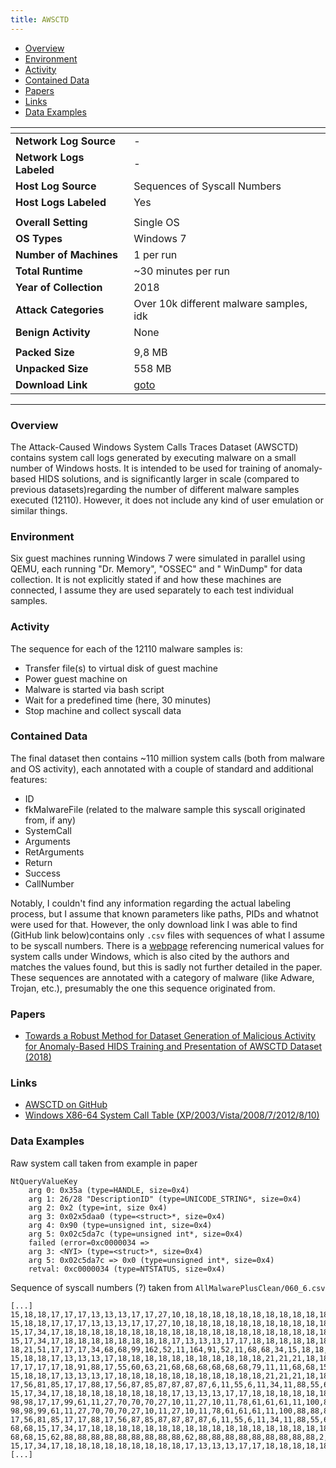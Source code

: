 ```yaml
---
title: AWSCTD
---
```


- [Overview](#overview)
- [Environment](#environment)
- [Activity](#activity)
- [Contained Data](#contained-data)
- [Papers](#papers)
- [Links](#links)
- [Data Examples](#data-examples)

| <!-- -->                 | <!-- -->                                                     |
|--------------------------|--------------------------------------------------------------|
| **Network Log Source**   | -                                                            |
| **Network Logs Labeled** | -                                                            |
| **Host Log Source**      | Sequences of Syscall Numbers                                 |
| **Host Logs Labeled**    | Yes                                                          |
|                          |                                                              |
| **Overall Setting**      | Single OS                                                    |
| **OS Types**             | Windows 7                                                    |
| **Number of Machines**   | 1 per run                                                    |
| **Total Runtime**        | ~30 minutes per run                                          |
| **Year of Collection**   | 2018                                                         |
| **Attack Categories**    | Over 10k different malware samples, idk                      |
| **Benign Activity**       | None                                                         |
|                          |                                                              |
| **Packed Size**          | 9,8 MB                                                       |
| **Unpacked Size**        | 558 MB                                                       |
| **Download Link**        | [goto](https://github.com/DjPasco/AWSCTD/blob/master/CSV.7z) |

***

### Overview

The Attack-Caused Windows System Calls Traces Dataset (AWSCTD) contains system call logs generated by executing malware
on a small number of Windows hosts.
It is intended to be used for training of anomaly-based HIDS solutions, and is significantly larger in scale (compared
to previous datasets)regarding the number of different malware samples executed (12110).
However, it does not include any kind of user emulation or similar things.

### Environment

Six guest machines running Windows 7 were simulated in parallel using QEMU, each running "Dr. Memory", "OSSEC" and "
WinDump" for data collection.
It is not explicitly stated if and how these machines are connected, I assume they are used separately to each test
individual samples.

### Activity

The sequence for each of the 12110 malware samples is:

- Transfer file(s) to virtual disk of guest machine
- Power guest machine on
- Malware is started via bash script
- Wait for a predefined time (here, 30 minutes)
- Stop machine and collect syscall data

### Contained Data

The final dataset then contains ~110 million system calls (both from malware and OS activity), each annotated with a
couple of standard and additional features:

- ID
- fkMalwareFile (related to the malware sample this syscall originated from, if any)
- SystemCall
- Arguments
- RetArguments
- Return
- Success
- CallNumber

Notably, I couldn't find any information regarding the actual labeling process, but I assume that known parameters like
paths, PIDs and whatnot were used for that.
However, the only download link I was able to find (GitHub link below)contains only `.csv` files with sequences of what
I assume to be syscall numbers.
There is a [webpage](https://j00ru.vexillium.org/syscalls/nt/64/) referencing numerical values for system calls under
Windows, which is also cited by the authors and matches the values found, but this is sadly not further detailed in the
paper.
These sequences are annotated with a category of malware (like Adware, Trojan, etc.), presumably the one this sequence
originated from.

### Papers

- [Towards a Robust Method for Dataset Generation of Malicious Activity for Anomaly-Based HIDS Training and Presentation of AWSCTD Dataset (2018)](https://doi.org/10.22364/bjmc.2018.6.3.01)

### Links

- [AWSCTD on GitHub](https://github.com/DjPasco/AWSCTD)
- [Windows X86-64 System Call Table (XP/2003/Vista/2008/7/2012/8/10)](https://j00ru.vexillium.org/syscalls/nt/64/)

### Data Examples

Raw system call taken from example in paper

```
NtQueryValueKey
    arg 0: 0x35a (type=HANDLE, size=0x4)
    arg 1: 26/28 "DescriptionID" (type=UNICODE_STRING*, size=0x4)
    arg 2: 0x2 (type=int, size 0x4)
    arg 3: 0x02x5daa0 (type=<struct>*, size=0x4)
    arg 4: 0x90 (type=unsigned int, size=0x4)
    arg 5: 0x02c5da7c (type=unsigned int*, size=0x4)
    failed (error=0xc0000034 =>
    arg 3: <NYI> (type=<struct>*, size=0x4)
    arg 5: 0x02c5da7c => 0x0 (type=unsigned int*, size=0x4)
    retval: 0xc0000034 (type=NTSTATUS, size=0x4)
```

Sequence of syscall numbers (?) taken from `AllMalwarePlusClean/060_6.csv`

```
[...]
15,18,18,17,17,17,13,13,13,17,17,27,10,18,18,18,18,18,18,18,18,18,18,18,21,21,21,18,18,18,18,18,18,17,17,17,17,17,17,17,17,17,17,17,17,17,17,17,17,17,17,17,17,17,17,17,17,17,17,17,AdWare
15,18,18,17,17,17,13,13,13,17,17,27,10,18,18,18,18,18,18,18,18,18,18,18,21,21,21,18,18,18,18,18,18,17,17,17,17,17,17,17,17,17,17,60,63,62,63,79,11,68,62,63,21,68,68,68,68,68,68,79,AdWare
15,17,34,17,18,18,18,18,18,18,18,18,18,18,18,18,18,18,18,18,18,18,18,18,18,18,18,18,17,13,18,13,18,13,18,17,17,18,18,18,18,18,18,18,18,18,18,18,18,18,18,18,21,21,21,18,18,18,18,18,AdWare
15,17,34,17,18,18,18,18,18,18,18,18,17,13,13,13,17,17,18,18,18,18,18,18,18,18,18,18,18,21,21,21,18,18,18,18,18,18,18,18,18,18,18,18,18,18,18,18,18,18,18,18,18,18,18,18,18,18,18,18,AdWare
18,21,51,17,17,17,34,68,68,99,162,52,11,164,91,52,11,68,68,34,15,18,18,17,13,13,13,17,17,18,18,18,18,18,18,18,18,18,18,18,21,21,21,18,18,18,18,18,18,18,18,18,18,18,18,18,18,18,18,18,Downloader
15,18,18,17,13,13,13,17,18,18,18,18,18,18,18,18,18,18,18,21,21,21,18,18,18,18,18,18,62,17,63,79,11,68,62,63,79,11,68,68,68,15,15,2,2,2,2,2,17,2,2,62,17,88,88,55,60,63,79,11,AdWare
17,17,17,17,18,91,88,17,55,60,63,21,68,68,68,68,68,68,79,11,11,68,68,15,2,2,17,34,17,18,91,18,91,88,55,60,63,21,68,68,68,68,68,68,68,68,79,11,11,68,62,88,88,55,60,63,21,68,68,68,AdWare
15,18,18,17,13,13,13,17,18,18,18,18,18,18,18,18,18,18,18,21,21,21,18,18,18,18,18,18,62,17,63,79,11,68,62,63,79,11,68,68,68,15,15,2,2,2,2,2,17,2,2,62,17,88,88,55,60,63,79,11,AdWare
17,56,81,85,17,17,88,17,56,87,85,87,87,87,87,6,11,55,6,11,34,11,88,55,60,63,79,11,11,68,27,88,88,55,88,55,60,63,21,68,68,68,68,68,68,79,11,11,68,62,63,79,11,68,68,68,62,63,79,11,Trojan
15,17,34,17,18,18,18,18,18,18,18,18,17,13,13,13,17,17,18,18,18,18,18,18,18,18,18,18,18,21,21,21,18,18,18,18,18,18,18,18,18,18,18,18,18,18,18,18,18,18,18,18,18,18,18,18,18,18,18,18,AdWare
98,98,17,17,99,61,11,27,70,70,70,27,10,11,27,10,11,78,61,61,61,11,100,88,88,88,88,27,10,11,18,17,17,17,18,91,62,63,79,11,68,68,15,2,2,2,2,17,2,18,91,101,27,10,11,56,60,63,11,21,WebToolbar
98,98,99,61,11,27,70,70,70,27,10,11,27,10,11,78,61,61,61,11,100,88,88,88,88,27,10,11,18,17,17,17,17,74,74,74,56,60,63,11,11,18,91,62,88,88,55,60,63,79,11,11,18,91,62,88,88,55,60,63,AdWare
17,56,81,85,17,17,88,17,56,87,85,87,87,87,87,6,11,55,6,11,34,11,88,55,60,63,21,68,68,68,68,68,68,68,68,79,11,11,68,27,88,88,55,88,55,60,63,21,68,68,68,68,68,68,79,11,11,68,62,63,Trojan
68,68,15,17,34,17,18,18,18,18,18,18,18,18,18,18,18,18,18,18,18,18,18,18,18,18,18,18,18,18,17,13,18,13,18,13,18,17,18,18,18,18,18,18,18,18,18,18,18,21,21,21,18,18,18,18,18,18,18,18,Clean
68,68,15,62,88,88,88,88,88,88,88,88,88,62,88,88,88,88,88,88,88,88,88,2,62,88,88,88,88,88,88,88,88,88,17,62,88,88,88,88,88,88,88,88,88,17,13,13,13,62,88,88,88,88,88,88,88,88,88,17,Clean
15,17,34,17,18,18,18,18,18,18,18,18,18,17,13,13,13,17,17,18,18,18,18,18,18,18,18,18,18,18,21,21,21,18,18,18,18,18,18,18,18,18,18,18,18,18,18,18,18,18,18,18,18,18,18,18,18,18,18,18,Clean
[...]
```